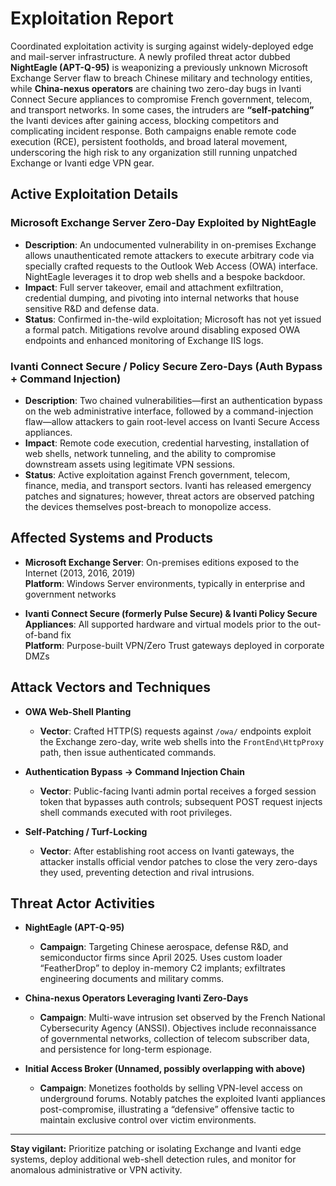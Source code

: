 # Exploitation Report

Coordinated exploitation activity is surging against widely-deployed edge and mail-server infrastructure. A newly profiled threat actor dubbed **NightEagle (APT-Q-95)** is weaponizing a previously unknown Microsoft Exchange Server flaw to breach Chinese military and technology entities, while **China-nexus operators** are chaining two zero-day bugs in Ivanti Connect Secure appliances to compromise French government, telecom, and transport networks. In some cases, the intruders are **“self-patching”** the Ivanti devices after gaining access, blocking competitors and complicating incident response. Both campaigns enable remote code execution (RCE), persistent footholds, and broad lateral movement, underscoring the high risk to any organization still running unpatched Exchange or Ivanti edge VPN gear.

## Active Exploitation Details

### Microsoft Exchange Server Zero-Day Exploited by NightEagle
- **Description**: An undocumented vulnerability in on-premises Exchange allows unauthenticated remote attackers to execute arbitrary code via specially crafted requests to the Outlook Web Access (OWA) interface. NightEagle leverages it to drop web shells and a bespoke backdoor.
- **Impact**: Full server takeover, email and attachment exfiltration, credential dumping, and pivoting into internal networks that house sensitive R&D and defense data.
- **Status**: Confirmed in-the-wild exploitation; Microsoft has not yet issued a formal patch. Mitigations revolve around disabling exposed OWA endpoints and enhanced monitoring of Exchange IIS logs.

### Ivanti Connect Secure / Policy Secure Zero-Days (Auth Bypass + Command Injection)
- **Description**: Two chained vulnerabilities—first an authentication bypass on the web administrative interface, followed by a command-injection flaw—allow attackers to gain root-level access on Ivanti Secure Access appliances.
- **Impact**: Remote code execution, credential harvesting, installation of web shells, network tunneling, and the ability to compromise downstream assets using legitimate VPN sessions.
- **Status**: Active exploitation against French government, telecom, finance, media, and transport sectors. Ivanti has released emergency patches and signatures; however, threat actors are observed patching the devices themselves post-breach to monopolize access.

## Affected Systems and Products

- **Microsoft Exchange Server**: On-premises editions exposed to the Internet (2013, 2016, 2019)  
  **Platform**: Windows Server environments, typically in enterprise and government networks  

- **Ivanti Connect Secure (formerly Pulse Secure) & Ivanti Policy Secure Appliances**: All supported hardware and virtual models prior to the out-of-band fix  
  **Platform**: Purpose-built VPN/Zero Trust gateways deployed in corporate DMZs  

## Attack Vectors and Techniques

- **OWA Web-Shell Planting**  
  - **Vector**: Crafted HTTP(S) requests against `/owa/` endpoints exploit the Exchange zero-day, write web shells into the `FrontEnd\HttpProxy` path, then issue authenticated commands.

- **Authentication Bypass → Command Injection Chain**  
  - **Vector**: Public-facing Ivanti admin portal receives a forged session token that bypasses auth controls; subsequent POST request injects shell commands executed with root privileges.

- **Self-Patching / Turf-Locking**  
  - **Vector**: After establishing root access on Ivanti gateways, the attacker installs official vendor patches to close the very zero-days they used, preventing detection and rival intrusions.

## Threat Actor Activities

- **NightEagle (APT-Q-95)**  
  - **Campaign**: Targeting Chinese aerospace, defense R&D, and semiconductor firms since April 2025. Uses custom loader “FeatherDrop” to deploy in-memory C2 implants; exfiltrates engineering documents and military comms.

- **China-nexus Operators Leveraging Ivanti Zero-Days**  
  - **Campaign**: Multi-wave intrusion set observed by the French National Cybersecurity Agency (ANSSI). Objectives include reconnaissance of governmental networks, collection of telecom subscriber data, and persistence for long-term espionage.

- **Initial Access Broker (Unnamed, possibly overlapping with above)**  
  - **Campaign**: Monetizes footholds by selling VPN-level access on underground forums. Notably patches the exploited Ivanti appliances post-compromise, illustrating a “defensive” offensive tactic to maintain exclusive control over victim environments.

---

**Stay vigilant:** Prioritize patching or isolating Exchange and Ivanti edge systems, deploy additional web-shell detection rules, and monitor for anomalous administrative or VPN activity.